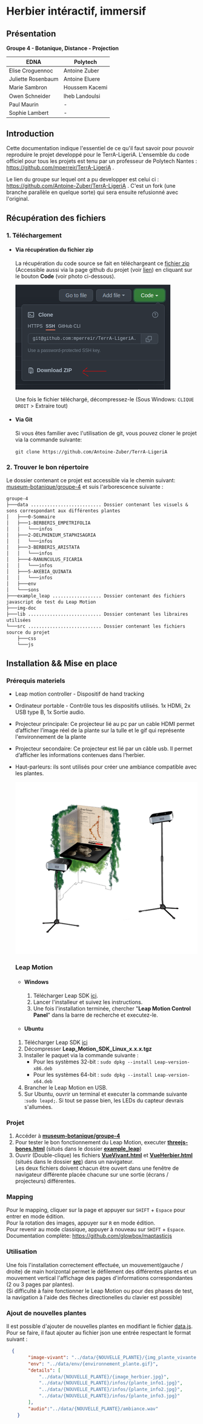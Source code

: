 # Herbier intéractif, immersif

## Présentation

**Groupe 4 - Botanique, Distance - Projection**

| **EDNA**           | **Polytech**   |
| ------------------ | -------------- |
| Elise Croguennoc   | Antoine Zuber  |
| Juliette Rosenbaum | Antoine Eluere |
| Marie Sambron      | Houssem Kacemi |
| Owen Schneider     | Iheb Landoulsi |
| Paul Maurin        | -              |
| Sophie Lambert     | -              |

## Introduction

Cette documentation indique l'essentiel de ce qu'il faut savoir pour pouvoir reproduire le projet developpé pour le
TerrA-LigeriA. L'ensemble du code officiel pour tous les projets est tenu par un professeur de
Polytech Nantes : https://github.com/mperreir/TerrA-LigeriA .

Le lien du groupe sur lequel ont a pu developper est celui ci : https://github.com/Antoine-Zuber/TerrA-LigeriA . C'est
un fork (une branche parallèle en quelque sorte) qui sera ensuite refusionné avec l'original.

## Récupération des fichiers

### 1. Téléchargement

* #### Via récupération du fichier zip
  
   La récupération du code source se fait en téléchargeant ce [fichier zip](https://github.com/Antoine-Zuber/TerrA-LigeriA/archive/refs/heads/main.zip) (Accessible aussi via la page github du projet (voir [lien](https://github.com/Antoine-Zuber/TerrA-LigeriA)) en cliquant sur le bouton **Code** (voir photo ci-dessous).
  
   ![gitimg](.img-doc/bouton-code.png)
  
   Une fois le fichier téléchargé, décompressez-le (Sous Windows: `CLIQUE DROIT` > Extraire tout)

* #### Via Git
  
    Si vous êtes familier avec l'utilisation de git, vous pouvez cloner le projet via la commande suivante:
  
    ```git clone https://github.com/Antoine-Zuber/TerrA-LigeriA```

### 2. Trouver le bon répertoire

Le dossier contenant ce projet est accessible via le chemin suivant:  [museum-botanique/groupe-4](.) et suis l'arborescence suivante :

```
groupe-4
├───data .......................... Dossier contenant les visuels & sons correspondant aux différentes plantes
│   ├───0-Sommaire
│   ├───1-BERBERIS_EMPETRIFOLIA     
│   │   └───infos
│   ├───2-DELPHINIUM_STAPHISAGRIA
│   │   └───infos
│   ├───3-BERBERIS_ARISTATA
│   │   └───infos
│   ├───4-RANUNCULUS_FICARIA
│   │   └───infos
│   ├───5-AKEBIA_QUINATA
│   │   └───infos
│   ├───env
│   └───sons
├───example_leap .................. Dossier contenant des fichiers javascript de test du Leap Motion
├───img-doc
├───lib ........................... Dossier contenant les libraires utilisées                    
└───src ........................... Dossier contenant les fichiers source du projet
    ├───css
    └───js
```

## Installation && Mise en place

### Prérequis materiels

* Leap motion controller - Dispositif de hand tracking

* Ordinateur portable - Contrôle tous les dispositifs utilisés. 1x HDMi, 2x USB type B, 1x Sortie audio.

* Projecteur principale: Ce projecteur  lié au pc par un cable HDMI permet d’afficher l’image réel de la plante sur la tulle et le gif qui représente l'environnement de la plante

* Projecteur secondaire: Ce projecteur est lié par un câble usb. Il permet d’afficher les informations contenues  dans l’herbier.

* Haut-parleurs: ils sont utilisés pour créer une ambiance compatible avec les plantes.
  
   ![installation](.img-doc/instalation%20herbier%20plantes.png)
  
  ### Leap Motion
  
  * #### Windows
    1. Télécharger Leap SDK [ici](https://developer-archive.leapmotion.com/downloads/external/v4-1-hand-tracking/windows?version=4.1.0).
    2. Lancer l'installeur et suivez les instructions.
    3. Une fois l'installation terminée, chercher "**Leap Motion Control Panel**" dans la barre de recherche et executez-le.
  * #### Ubuntu
  1. Télécharger Leap SDK [ici](https://www2.leapmotion.com/v2-developer-beta-linux)
  2. Décompresser **Leap_Motion_SDK_Linux_x.x.x.tgz**
  3. Installer le paquet via la commande suivante :
     * Pour les systèmes 32-bit : ```sudo dpkg --install Leap-version-x86.deb```
     * Pour les systèmes 64-bit : ```sudo dpkg --install Leap-version-x64.deb```
  4. Brancher le Leap Motion en USB.
  5. Sur Ubuntu, ouvrir un terminal et executer la commande suivante :```sudo leapd;```. Si tout se passe bien, les LEDs du capteur devrais s'allumées.

### Projet

1. Accéder à **[museum-botanique/groupe-4](.)** 
2. Pour tester le bon fonctionnement du Leap Motion, executer **[threejs-bones.html](example_leap/EX2-threejs-bones.html)** (situés dans le dossier **[example_leap](example_leap)**)
3. Ouvrir (Double-clique) les fichiers **[VueVivant.html](src/VueVivant.html)** et **[VueHerbier.html](src/VueHerbier.html)** (situés dans le dossier **[src](src)**) dans un navigateur.\
    Les deux fichiers doivent chacun être ouvert dans une fenêtre de navigateur différente placée chacune sur une sortie (écrans / projecteurs) différentes.

### Mapping

Pour le mapping, cliquer sur la page et appuyer sur `SHIFT` + `Espace` pour entrer en mode édition.  
Pour la rotation des images, appuyer sur `R` en mode édition.  
Pour revenir au mode classique, appuyer à nouveau sur `SHIFT` + `Espace`.  
Documentation complète: https://github.com/glowbox/maptasticjs

### Utilisation

Une fois l'installation correctement effectuée, un mouvement(gauche / droite) de main horizontal permet le défilement des différentes plantes et un mouvement vertical
l'affichage des pages d'informations correspondantes (2 ou 3 pages par plantes).\
(Si difficulté à faire fonctionner le Leap Motion ou pour des phases de test, la navigation à l'aide des flèches
directionelles du clavier est possible)

### Ajout de nouvelles plantes

Il est possible d'ajouter de nouvelles plantes en modifiant le fichier [data.js](src/js/data.js).\
Pour se faire, il faut ajouter au fichier json une entrée respectant le format suivant :

```json
  {
        "image-vivant": "../data/{NOUVELLE_PLANTE}/{img_plante_vivante.jpg}",
        "env": "../data/env/{environnement_plante.gif}",
        "details": [
            "../data/{NOUVELLE_PLANTE}/{image_herbier.jpg}",
            "../data/{NOUVELLE_PLANTE}/infos/{plante_info1.jpg}",
            "../data/{NOUVELLE_PLANTE}/infos/{plante_info2.jpg}",
            "../data/{NOUVELLE_PLANTE}/infos/{plante_info3.jpg}"
        ],
        "audio":"../data/{NOUVELLE_PLANTE}/ambiance.wav"
    }
```

